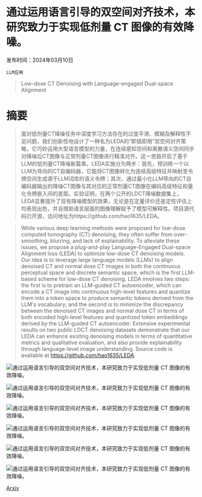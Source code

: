 # 通过运用语言引导的双空间对齐技术，本研究致力于实现低剂量 CT 图像的有效降噪。

发布时间：2024年03月10日

`LLM应用`

> Low-dose CT Denoising with Language-engaged Dual-space Alignment

# 摘要

> 面对低剂量CT降噪任务中深度学习方法存在的过度平滑、模糊及解释性不足问题，我们创新性地设计了一种名为LEDA的“即插即用”双空间对齐策略，它巧妙运用大型语言模型的力量，在连续感知空间和离散语义空间同步对降噪后CT图像与正常剂量CT图像进行精准对齐。这一思路开启了基于LLM的低剂量CT降噪新篇章。LEDA实施分为两步：首先，预训练一个以LLM为导向的CT自编码器，它能将CT图像转化为连续高级特征并映射至令牌空间生成源于LLM词库的语义令牌；其次，通过最小化LLM导向的CT自编码器输出的降噪CT图像与其对应的正常剂量CT图像在编码高级特征和量化令牌嵌入间的差距。实验证明，在两个公开的LDCT降噪数据集上，LEDA显著提升了现有降噪模型的效果，无论是在定量评价还是定性评估上均表现出色，并且借助语言层面的图像理解赋予了模型可解释性。项目源代码已开源，访问地址为https://github.com/hao1635/LEDA。

> While various deep learning methods were proposed for low-dose computed tomography (CT) denoising, they often suffer from over-smoothing, blurring, and lack of explainability. To alleviate these issues, we propose a plug-and-play Language-Engaged Dual-space Alignment loss (LEDA) to optimize low-dose CT denoising models. Our idea is to leverage large language models (LLMs) to align denoised CT and normal dose CT images in both the continuous perceptual space and discrete semantic space, which is the first LLM-based scheme for low-dose CT denoising. LEDA involves two steps: the first is to pretrain an LLM-guided CT autoencoder, which can encode a CT image into continuous high-level features and quantize them into a token space to produce semantic tokens derived from the LLM's vocabulary; and the second is to minimize the discrepancy between the denoised CT images and normal dose CT in terms of both encoded high-level features and quantized token embeddings derived by the LLM-guided CT autoencoder. Extensive experimental results on two public LDCT denoising datasets demonstrate that our LEDA can enhance existing denoising models in terms of quantitative metrics and qualitative evaluation, and also provide explainability through language-level image understanding. Source code is available at https://github.com/hao1635/LEDA.

![通过运用语言引导的双空间对齐技术，本研究致力于实现低剂量 CT 图像的有效降噪。](../../../paper_images/2403.06128/x1.png)

![通过运用语言引导的双空间对齐技术，本研究致力于实现低剂量 CT 图像的有效降噪。](../../../paper_images/2403.06128/x2.png)

![通过运用语言引导的双空间对齐技术，本研究致力于实现低剂量 CT 图像的有效降噪。](../../../paper_images/2403.06128/x3.png)

![通过运用语言引导的双空间对齐技术，本研究致力于实现低剂量 CT 图像的有效降噪。](../../../paper_images/2403.06128/x4.png)

![通过运用语言引导的双空间对齐技术，本研究致力于实现低剂量 CT 图像的有效降噪。](../../../paper_images/2403.06128/x5.png)

![通过运用语言引导的双空间对齐技术，本研究致力于实现低剂量 CT 图像的有效降噪。](../../../paper_images/2403.06128/x6.png)

[Arxiv](https://arxiv.org/abs/2403.06128)